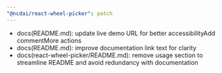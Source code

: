 ```yaml
---
"@ncdai/react-wheel-picker": patch
---
```


- docs(README.md): update live demo URL for better accessibilityAdd commentMore actions
- docs(README.md): improve documentation link text for clarity
- docs(react-wheel-picker/README.md): remove usage section to streamline README and avoid redundancy with documentation
